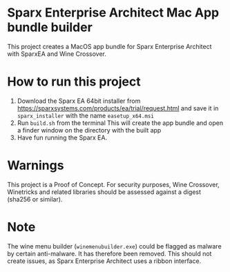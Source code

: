 # Sparx Enterprise Architect Mac App bundle builder

This project creates a MacOS app bundle for Sparx Enterprise Architect with SparxEA and Wine Crossover.

# How to run this project 

1) Download the Sparx EA 64bit installer from https://sparxsystems.com/products/ea/trial/request.html and save it in `sparx_installer` with the name `easetup_x64.msi`
2) Run `build.sh` from the terminal This will create the app bundle and open a finder window on the directory with the built app
3) Have fun running the Sparx EA.

# Warnings

This project is a Proof of Concept. For security purposes, Wine Crossover, Winetricks and related libraries should be assessed against a digest (sha256 or similar).

# Note

The wine menu builder (`winemenubuilder.exe`) could be flagged as malware by certain anti-malware. It has therefore been removed. This should not create issues, as Sparx Enterprise Architect uses a ribbon interface.

